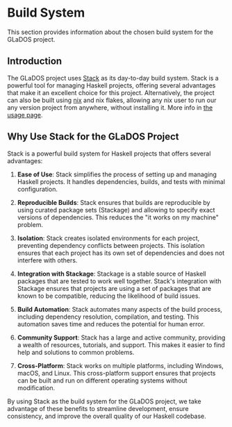 # Build System

This section provides information about the chosen build system for the GLaDOS project.

## Introduction

The GLaDOS project uses [Stack](https://docs.haskellstack.org/en/stable/README/) as its day-to-day build system. Stack is a powerful tool for managing Haskell projects, offering several advantages that make it an excellent choice for this project.
Alternatively, the project can also be built using [nix](https://nixos.org/) and nix flakes, allowing any nix user to run our any version project from anywhere, without installing it. More info in [the usage page](../usage/index.md#running-with-nix).

## Why Use Stack for the GLaDOS Project

Stack is a powerful build system for Haskell projects that offers several advantages:

1. **Ease of Use**: Stack simplifies the process of setting up and managing Haskell projects. It handles dependencies, builds, and tests with minimal configuration.

2. **Reproducible Builds**: Stack ensures that builds are reproducible by using curated package sets (Stackage) and allowing to specify exact versions of dependencies. This reduces the "it works on my machine" problem.

3. **Isolation**: Stack creates isolated environments for each project, preventing dependency conflicts between projects. This isolation ensures that each project has its own set of dependencies and does not interfere with others.

4. **Integration with Stackage**: Stackage is a stable source of Haskell packages that are tested to work well together. Stack's integration with Stackage ensures that projects are using a set of packages that are known to be compatible, reducing the likelihood of build issues.

5. **Build Automation**: Stack automates many aspects of the build process, including dependency resolution, compilation, and testing. This automation saves time and reduces the potential for human error.

6. **Community Support**: Stack has a large and active community, providing a wealth of resources, tutorials, and support. This makes it easier to find help and solutions to common problems.

7. **Cross-Platform**: Stack works on multiple platforms, including Windows, macOS, and Linux. This cross-platform support ensures that projects can be built and run on different operating systems without modification.

By using Stack as the build system for the GLaDOS project, we take advantage of these benefits to streamline development, ensure consistency, and improve the overall quality of our Haskell codebase.
